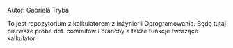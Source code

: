 Autor: Gabriela Tryba

To jest repozytorium z kalkulatorem z Inżynierii Oprogramowania.
Będą tutaj pierwsze próbe dot. commitów i branchy a także funkcje tworzące kalkulator
